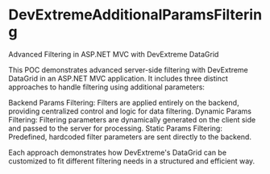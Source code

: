 # DevExtremeAdditionalParamsFiltering

Advanced Filtering in ASP.NET MVC with DevExtreme DataGrid

 This POC demonstrates advanced server-side filtering with DevExtreme DataGrid in an ASP.NET MVC application. It includes three distinct approaches to handle filtering 
 using additional parameters:

 Backend Params Filtering: Filters are applied entirely on the backend, providing centralized control and logic for data filtering.
 Dynamic Params Filtering: Filtering parameters are dynamically generated on the client side and passed to the server for processing.
 Static Params Filtering: Predefined, hardcoded filter parameters are sent directly to the backend.
 
 Each approach demonstrates how DevExtreme's DataGrid can be customized to fit different filtering needs in a structured and efficient way.
